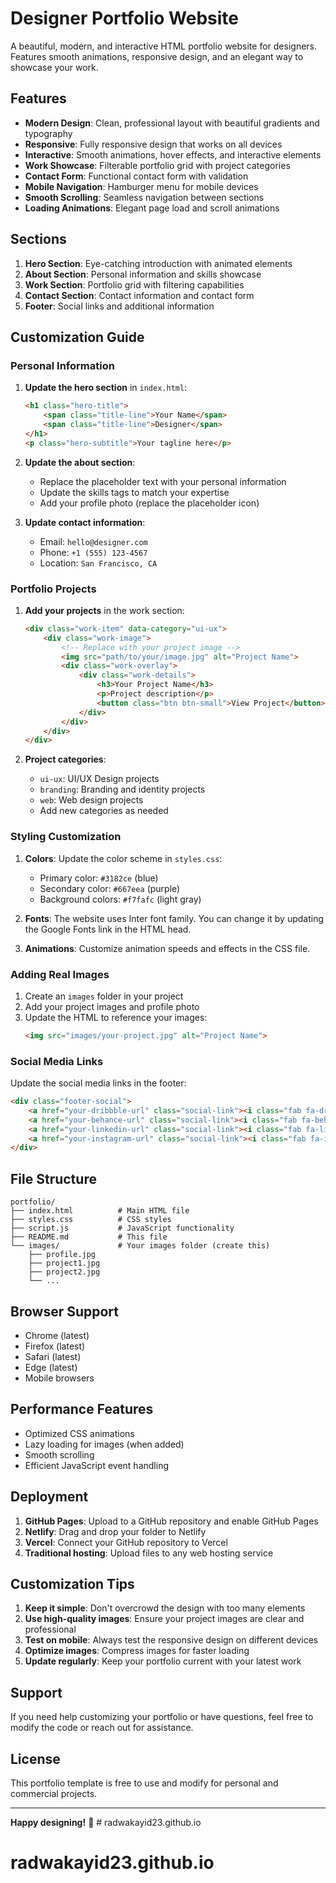 # Designer Portfolio Website

A beautiful, modern, and interactive HTML portfolio website for designers. Features smooth animations, responsive design, and an elegant way to showcase your work.

## Features

- **Modern Design**: Clean, professional layout with beautiful gradients and typography
- **Responsive**: Fully responsive design that works on all devices
- **Interactive**: Smooth animations, hover effects, and interactive elements
- **Work Showcase**: Filterable portfolio grid with project categories
- **Contact Form**: Functional contact form with validation
- **Mobile Navigation**: Hamburger menu for mobile devices
- **Smooth Scrolling**: Seamless navigation between sections
- **Loading Animations**: Elegant page load and scroll animations

## Sections

1. **Hero Section**: Eye-catching introduction with animated elements
2. **About Section**: Personal information and skills showcase
3. **Work Section**: Portfolio grid with filtering capabilities
4. **Contact Section**: Contact information and contact form
5. **Footer**: Social links and additional information

## Customization Guide

### Personal Information

1. **Update the hero section** in `index.html`:
   ```html
   <h1 class="hero-title">
       <span class="title-line">Your Name</span>
       <span class="title-line">Designer</span>
   </h1>
   <p class="hero-subtitle">Your tagline here</p>
   ```

2. **Update the about section**:
   - Replace the placeholder text with your personal information
   - Update the skills tags to match your expertise
   - Add your profile photo (replace the placeholder icon)

3. **Update contact information**:
   - Email: `hello@designer.com`
   - Phone: `+1 (555) 123-4567`
   - Location: `San Francisco, CA`

### Portfolio Projects

1. **Add your projects** in the work section:
   ```html
   <div class="work-item" data-category="ui-ux">
       <div class="work-image">
           <!-- Replace with your project image -->
           <img src="path/to/your/image.jpg" alt="Project Name">
           <div class="work-overlay">
               <div class="work-details">
                   <h3>Your Project Name</h3>
                   <p>Project description</p>
                   <button class="btn btn-small">View Project</button>
               </div>
           </div>
       </div>
   </div>
   ```

2. **Project categories**:
   - `ui-ux`: UI/UX Design projects
   - `branding`: Branding and identity projects
   - `web`: Web design projects
   - Add new categories as needed

### Styling Customization

1. **Colors**: Update the color scheme in `styles.css`:
   - Primary color: `#3182ce` (blue)
   - Secondary color: `#667eea` (purple)
   - Background colors: `#f7fafc` (light gray)

2. **Fonts**: The website uses Inter font family. You can change it by updating the Google Fonts link in the HTML head.

3. **Animations**: Customize animation speeds and effects in the CSS file.

### Adding Real Images

1. Create an `images` folder in your project
2. Add your project images and profile photo
3. Update the HTML to reference your images:
   ```html
   <img src="images/your-project.jpg" alt="Project Name">
   ```

### Social Media Links

Update the social media links in the footer:
```html
<div class="footer-social">
    <a href="your-dribbble-url" class="social-link"><i class="fab fa-dribbble"></i></a>
    <a href="your-behance-url" class="social-link"><i class="fab fa-behance"></i></a>
    <a href="your-linkedin-url" class="social-link"><i class="fab fa-linkedin"></i></a>
    <a href="your-instagram-url" class="social-link"><i class="fab fa-instagram"></i></a>
</div>
```

## File Structure

```
portfolio/
├── index.html          # Main HTML file
├── styles.css          # CSS styles
├── script.js           # JavaScript functionality
├── README.md           # This file
└── images/             # Your images folder (create this)
    ├── profile.jpg
    ├── project1.jpg
    ├── project2.jpg
    └── ...
```

## Browser Support

- Chrome (latest)
- Firefox (latest)
- Safari (latest)
- Edge (latest)
- Mobile browsers

## Performance Features

- Optimized CSS animations
- Lazy loading for images (when added)
- Smooth scrolling
- Efficient JavaScript event handling

## Deployment

1. **GitHub Pages**: Upload to a GitHub repository and enable GitHub Pages
2. **Netlify**: Drag and drop your folder to Netlify
3. **Vercel**: Connect your GitHub repository to Vercel
4. **Traditional hosting**: Upload files to any web hosting service

## Customization Tips

1. **Keep it simple**: Don't overcrowd the design with too many elements
2. **Use high-quality images**: Ensure your project images are clear and professional
3. **Test on mobile**: Always test the responsive design on different devices
4. **Optimize images**: Compress images for faster loading
5. **Update regularly**: Keep your portfolio current with your latest work

## Support

If you need help customizing your portfolio or have questions, feel free to modify the code or reach out for assistance.

## License

This portfolio template is free to use and modify for personal and commercial projects.

---

**Happy designing!** 🎨 # radwakayid23.github.io
# radwakayid23.github.io

